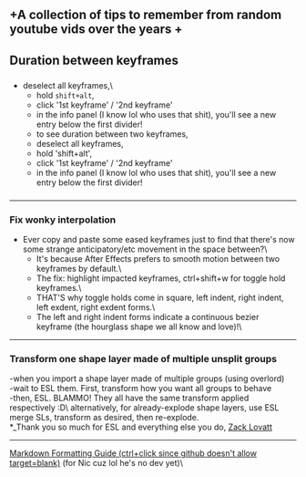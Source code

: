## +A collection of tips to remember from random youtube vids over the years +

## Duration between keyframes

###

- deselect all keyframes,\
  - hold `shift+alt`,
  - click '1st keyframe' / '2nd keyframe'
  - in the info panel (I know lol who uses that shit), you'll see a new entry below the first divider!
  - to see duration between two keyframes,
  - deselect all keyframes,
  - hold 'shift+alt',
  - click '1st keyframe' / '2nd keyframe'
  - in the info panel (I know lol who uses that shit), you'll see a new entry below the first divider!

###

---

### Fix wonky interpolation

- Ever copy and paste some eased keyframes just to find that there's now some strange anticipatory/etc movement in the space between?\
  - It's because After Effects prefers to smooth motion between two keyframes by default.\
  - The fix: highlight impacted keyframes, ctrl+shift+w for toggle hold keyframes.\
  - THAT'S why toggle holds come in square, left indent, right indent, left exdent, right exdent forms.\
  - The left and right indent forms indicate a continuous bezier keyframe (the hourglass shape we all know and love)!\

---

### Transform one shape layer made of multiple unsplit groups

-when you import a shape layer made of multiple groups (using overlord)\
-wait to ESL them. First, transform how you want all groups to behave\
-then, ESL. BLAMMO! They all have the same transform applied respectively :D\\
alternatively, for already-explode shape layers, use ESL merge SLs, transform as desired, then re-explode.\
*_Thank you so much for ESL and everything else you do, [Zack Lovatt](https://aescripts.com/explode-shape-layers/ (ctrl+click since github doesn't allow target=blank))

---

[Markdown Formatting Guide (ctrl+click since github doesn't allow target=blank)](https://www.markdownguide.org/cheat-sheet/)
(for Nic cuz lol he's no dev yet)\
